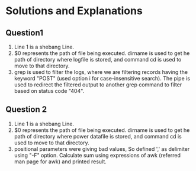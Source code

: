 # Solutions and Explanations

## Question1 

1. Line 1 is a shebang Line.
2. $0 represents the path of file being executed. dirname is used to get he path of directory where logfile is stored, and command cd is used to move to that directory.
3. grep is used to filter the logs, where we are filtering records having the keyword "POST" (used option i for case-insensitive search). The pipe is used to redirect the filtered output to another grep command to filter based on status code "404".

## Question 2

1. Line 1 is a shebang Line.
2. $0 represents the path of file being executed. dirname is used to get he path of directory where power datafile is stored, and command cd is used to move to that directory.
3. positional parameters were giving bad values, So defined ',' as delimiter using "-F" option. Calculate sum using expressions of awk (referred man page for awk) and printed result. 
